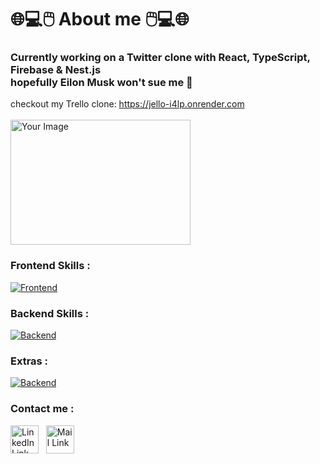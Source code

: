# 🌐💻🖱️ About me 🖱️💻🌐
### Currently working on a Twitter clone with React, TypeScript, Firebase & Nest.js <br> hopefully Eilon Musk won't sue me 🤞
checkout my Trello clone: <a style="fontSize:50px;">[https://jello-i4lp.onrender.com ](https://jello-i4lp.onrender.com/#/board/642bfd4ba630b6e9a10f9085)</a>
<br><br>
<img src="https://github.com/OriTeicher/OriTeicher/assets/101281765/c2265b9d-4200-4574-b109-3a7d69c594d1" alt="Your Image" style="width:30vw; height:200px;">

### Frontend Skills :
[![Frontend](https://skillicons.dev/icons?i=react,vue,ts,js,html,css,sass,bootstrap)](https://skillicons.dev)

### Backend Skills : 
[![Backend](https://skillicons.dev/icons?i=nodejs,express,nest,mongodb,firebase)](https://skillicons.dev)

### Extras : 
[![Backend](https://skillicons.dev/icons?i=c,redux,postman)](https://skillicons.dev)

### Contact me : 
[<img alt="LinkedIn Link" width="45px" src="https://user-images.githubusercontent.com/104992892/223940207-75cc968e-3f13-4828-b371-896c848bd6d4.png" />](your-link)
&nbsp;
[<img alt="Mail Link" width="45px" src="https://user-images.githubusercontent.com/104992892/223945350-dea569fa-1854-4801-b741-b6ee5223bcab.png" />](mailto:your-mail)
